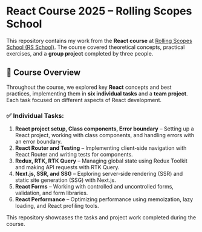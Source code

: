 # React Course 2025 – Rolling Scopes School

This repository contains my work from the **React course** at [Rolling Scopes School (RS School)](https://rs.school/). The course covered theoretical concepts, practical exercises, and a **group project** completed by three people.

## 📌 Course Overview

Throughout the course, we explored key **React** concepts and best practices, implementing them in **six individual tasks** and a **team project**. Each task focused on different aspects of React development.

### ✅ Individual Tasks:
1. **React project setup, Class components, Error boundary** – Setting up a React project, working with class components, and handling errors with an error boundary.
2. **React Router and Testing** – Implementing client-side navigation with React Router and writing tests for components.
3. **Redux, RTK, RTK Query** – Managing global state using Redux Toolkit and making API requests with RTK Query.
4. **Next.js, SSR, and SSG** – Exploring server-side rendering (SSR) and static site generation (SSG) with Next.js.
5. **React Forms** – Working with controlled and uncontrolled forms, validation, and form libraries.
6. **React Performance** – Optimizing performance using memoization, lazy loading, and React profiling tools.

This repository showcases the tasks and project work completed during the course.  
